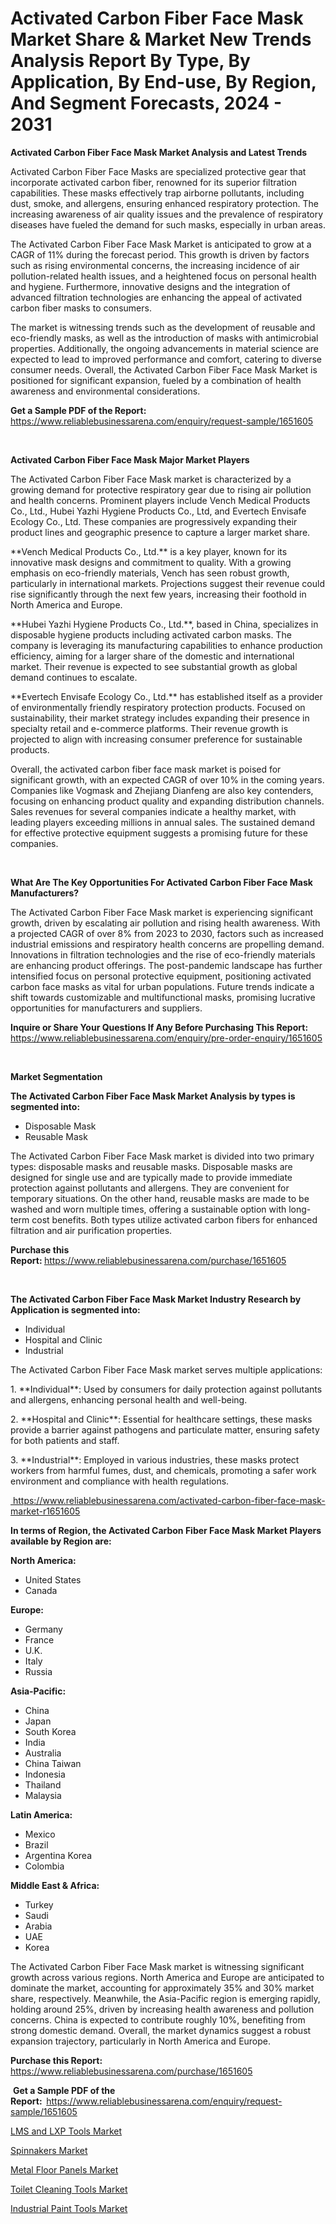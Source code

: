 <p><h1>Activated Carbon Fiber Face Mask Market Share & Market New Trends Analysis Report By Type, By Application, By End-use, By Region, And Segment Forecasts, 2024 - 2031</h1></p><p><strong>Activated Carbon Fiber Face Mask Market Analysis and Latest Trends</strong></p>
<p><p>Activated Carbon Fiber Face Masks are specialized protective gear that incorporate activated carbon fiber, renowned for its superior filtration capabilities. These masks effectively trap airborne pollutants, including dust, smoke, and allergens, ensuring enhanced respiratory protection. The increasing awareness of air quality issues and the prevalence of respiratory diseases have fueled the demand for such masks, especially in urban areas.</p><p>The Activated Carbon Fiber Face Mask Market is anticipated to grow at a CAGR of 11% during the forecast period. This growth is driven by factors such as rising environmental concerns, the increasing incidence of air pollution-related health issues, and a heightened focus on personal health and hygiene. Furthermore, innovative designs and the integration of advanced filtration technologies are enhancing the appeal of activated carbon fiber masks to consumers.</p><p>The market is witnessing trends such as the development of reusable and eco-friendly masks, as well as the introduction of masks with antimicrobial properties. Additionally, the ongoing advancements in material science are expected to lead to improved performance and comfort, catering to diverse consumer needs. Overall, the Activated Carbon Fiber Face Mask Market is positioned for significant expansion, fueled by a combination of health awareness and environmental considerations.</p></p>
<p><strong>Get a Sample PDF of the Report:&nbsp;</strong> <a href="https://www.reliablebusinessarena.com/enquiry/request-sample/1651605?utm_campaign=1331&utm_medium=2&utm_source=Github&utm_content=ia&utm_term=26092024&utm_id=activated-carbon-fiber-face-mask">https://www.reliablebusinessarena.com/enquiry/request-sample/1651605</a></p>
<p>&nbsp;</p>
<p><strong>Activated Carbon Fiber Face Mask Major Market Players</strong></p>
<p><p>The Activated Carbon Fiber Face Mask market is characterized by a growing demand for protective respiratory gear due to rising air pollution and health concerns. Prominent players include Vench Medical Products Co., Ltd., Hubei Yazhi Hygiene Products Co., Ltd, and Evertech Envisafe Ecology Co., Ltd. These companies are progressively expanding their product lines and geographic presence to capture a larger market share.</p><p>**Vench Medical Products Co., Ltd.** is a key player, known for its innovative mask designs and commitment to quality. With a growing emphasis on eco-friendly materials, Vench has seen robust growth, particularly in international markets. Projections suggest their revenue could rise significantly through the next few years, increasing their foothold in North America and Europe.</p><p>**Hubei Yazhi Hygiene Products Co., Ltd.**, based in China, specializes in disposable hygiene products including activated carbon masks. The company is leveraging its manufacturing capabilities to enhance production efficiency, aiming for a larger share of the domestic and international market. Their revenue is expected to see substantial growth as global demand continues to escalate.</p><p>**Evertech Envisafe Ecology Co., Ltd.** has established itself as a provider of environmentally friendly respiratory protection products. Focused on sustainability, their market strategy includes expanding their presence in specialty retail and e-commerce platforms. Their revenue growth is projected to align with increasing consumer preference for sustainable products.</p><p>Overall, the activated carbon fiber face mask market is poised for significant growth, with an expected CAGR of over 10% in the coming years. Companies like Vogmask and Zhejiang Dianfeng are also key contenders, focusing on enhancing product quality and expanding distribution channels. Sales revenues for several companies indicate a healthy market, with leading players exceeding millions in annual sales. The sustained demand for effective protective equipment suggests a promising future for these companies.</p></p>
<p>&nbsp;</p>
<p><strong>What Are The Key Opportunities For Activated Carbon Fiber Face Mask Manufacturers?</strong></p>
<p><p>The Activated Carbon Fiber Face Mask market is experiencing significant growth, driven by escalating air pollution and rising health awareness. With a projected CAGR of over 8% from 2023 to 2030, factors such as increased industrial emissions and respiratory health concerns are propelling demand. Innovations in filtration technologies and the rise of eco-friendly materials are enhancing product offerings. The post-pandemic landscape has further intensified focus on personal protective equipment, positioning activated carbon face masks as vital for urban populations. Future trends indicate a shift towards customizable and multifunctional masks, promising lucrative opportunities for manufacturers and suppliers.</p></p>
<p><strong>Inquire or Share Your Questions If Any Before Purchasing This Report:</strong> <a href="https://www.reliablebusinessarena.com/enquiry/pre-order-enquiry/1651605?utm_campaign=1331&utm_medium=2&utm_source=Github&utm_content=ia&utm_term=26092024&utm_id=activated-carbon-fiber-face-mask">https://www.reliablebusinessarena.com/enquiry/pre-order-enquiry/1651605</a></p>
<p>&nbsp;</p>
<p><strong>Market Segmentation</strong></p>
<p><strong>The Activated Carbon Fiber Face Mask Market Analysis by types is segmented into:</strong></p>
<p><ul><li>Disposable Mask</li><li>Reusable Mask</li></ul></p>
<p><p>The Activated Carbon Fiber Face Mask market is divided into two primary types: disposable masks and reusable masks. Disposable masks are designed for single use and are typically made to provide immediate protection against pollutants and allergens. They are convenient for temporary situations. On the other hand, reusable masks are made to be washed and worn multiple times, offering a sustainable option with long-term cost benefits. Both types utilize activated carbon fibers for enhanced filtration and air purification properties.</p></p>
<p><strong>Purchase this Report:&nbsp;</strong><a href="https://www.reliablebusinessarena.com/purchase/1651605?utm_campaign=1331&utm_medium=2&utm_source=Github&utm_content=ia&utm_term=26092024&utm_id=activated-carbon-fiber-face-mask">https://www.reliablebusinessarena.com/purchase/1651605</a></p>
<p>&nbsp;</p>
<p><strong>The Activated Carbon Fiber Face Mask Market Industry Research by Application is segmented into:</strong></p>
<p><ul><li>Individual</li><li>Hospital and Clinic</li><li>Industrial</li></ul></p>
<p><p>The Activated Carbon Fiber Face Mask market serves multiple applications: </p><p>1. **Individual**: Used by consumers for daily protection against pollutants and allergens, enhancing personal health and well-being.</p><p>   </p><p>2. **Hospital and Clinic**: Essential for healthcare settings, these masks provide a barrier against pathogens and particulate matter, ensuring safety for both patients and staff.</p><p>3. **Industrial**: Employed in various industries, these masks protect workers from harmful fumes, dust, and chemicals, promoting a safer work environment and compliance with health regulations.</p></p>
<p><a href="https://www.reliablebusinessarena.com/activated-carbon-fiber-face-mask-market-r1651605?utm_campaign=1331&utm_medium=2&utm_source=Github&utm_content=ia&utm_term=26092024&utm_id=activated-carbon-fiber-face-mask">&nbsp;https://www.reliablebusinessarena.com/activated-carbon-fiber-face-mask-market-r1651605</a></p>
<p><strong>In terms of Region, the Activated Carbon Fiber Face Mask Market Players available by Region are:</strong></p>
<p>
    <p> <strong> North America: </strong>
        <ul>
            <li>United States</li>
            <li>Canada</li>
        </ul>
        </p> 
    <p> <strong> Europe: </strong>
        <ul>
            <li>Germany</li>
            <li>France</li>
            <li>U.K.</li>
            <li>Italy</li>
            <li>Russia</li>
        </ul>
        </p> 
    <p> <strong> Asia-Pacific: </strong>
        <ul>
            <li>China</li>
            <li>Japan</li>
            <li>South Korea</li>
            <li>India</li>
            <li>Australia</li>
            <li>China Taiwan</li>
            <li>Indonesia</li>
            <li>Thailand</li>
            <li>Malaysia</li>
        </ul>
        </p> 
    <p> <strong> Latin America: </strong>
        <ul>
            <li>Mexico</li>
            <li>Brazil</li>
            <li>Argentina Korea</li>
            <li>Colombia</li>
        </ul>
        </p> 
    <p> <strong> Middle East & Africa: </strong>
        <ul>
            <li>Turkey</li>
            <li>Saudi</li>
            <li>Arabia</li>
            <li>UAE</li>
            <li>Korea</li>
        </ul>
    </p>
    </p>
<p><p>The Activated Carbon Fiber Face Mask market is witnessing significant growth across various regions. North America and Europe are anticipated to dominate the market, accounting for approximately 35% and 30% market share, respectively. Meanwhile, the Asia-Pacific region is emerging rapidly, holding around 25%, driven by increasing health awareness and pollution concerns. China is expected to contribute roughly 10%, benefiting from strong domestic demand. Overall, the market dynamics suggest a robust expansion trajectory, particularly in North America and Europe.</p></p>
<p><strong>Purchase this Report: </strong><a href="https://www.reliablebusinessarena.com/purchase/1651605?utm_campaign=1331&utm_medium=2&utm_source=Github&utm_content=ia&utm_term=26092024&utm_id=activated-carbon-fiber-face-mask">https://www.reliablebusinessarena.com/purchase/1651605</a></p>
<p>&nbsp;<strong>Get a Sample PDF of the Report:&nbsp;&nbsp;</strong><a href="https://www.reliablebusinessarena.com/enquiry/request-sample/1651605?utm_campaign=1331&utm_medium=2&utm_source=Github&utm_content=ia&utm_term=26092024&utm_id=activated-carbon-fiber-face-mask">https://www.reliablebusinessarena.com/enquiry/request-sample/1651605</a></p>
<p><strong></strong></p>
<p><p><a href="https://github.com/joannesouthgate/Market-Research-Report-List-5/blob/main/lms-and-lxp-tools-market.md?utm_campaign=1331&utm_medium=2&utm_source=Github&utm_content=ia&utm_term=26092024&utm_id=activated-carbon-fiber-face-mask">LMS and LXP Tools Market</a></p><p><a href="https://www.linkedin.com/pulse/strategic-market-insights-navigating-global-spinnakers-landscape-wfqgc?utm_campaign=1331&utm_medium=2&utm_source=Github&utm_content=ia&utm_term=26092024&utm_id=activated-carbon-fiber-face-mask">Spinnakers Market</a></p><p><a href="https://www.linkedin.com/pulse/metal-floor-panels-market-share-size-trends-industry-3oote?utm_campaign=1331&utm_medium=2&utm_source=Github&utm_content=ia&utm_term=26092024&utm_id=activated-carbon-fiber-face-mask">Metal Floor Panels Market</a></p><p><a href="https://issuu.com/reportprime-2/docs/toilet-cleaning-tools-market-size-2_d3d792add3bced?utm_campaign=1331&utm_medium=2&utm_source=Github&utm_content=ia&utm_term=26092024&utm_id=activated-carbon-fiber-face-mask">Toilet Cleaning Tools Market</a></p><p><a href="https://issuu.com/reportprime-2/docs/industrial-paint-tools-market-size-_0e86748c22e70d?utm_campaign=1331&utm_medium=2&utm_source=Github&utm_content=ia&utm_term=26092024&utm_id=activated-carbon-fiber-face-mask">Industrial Paint Tools Market</a></p></p>